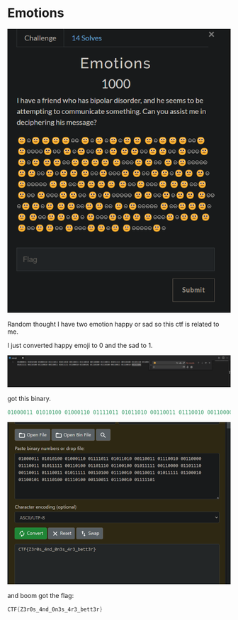 # Emotions

![Untitled](Emotions%20d487f23fd28c495bb36e791636b2ec7e/Untitled.png)

Random thought I have two emotion happy or sad so this ctf is related to me.

I just converted happy emoji to 0 and the sad to 1.

![Untitled](Emotions%20d487f23fd28c495bb36e791636b2ec7e/Untitled%201.png)

got this binary.

```powershell
01000011 01010100 01000110 01111011 01011010 00110011 01110010 00110000 01110011 01011111 00110100 01101110 01100100 01011111 00110000 01101110 00110011 01110011 01011111 00110100 01110010 00110011 01011111 01100010 01100101 01110100 01110100 00110011 01110010 01111101
```

![Untitled](Emotions%20d487f23fd28c495bb36e791636b2ec7e/Untitled%202.png)

and boom got the flag:

```powershell
CTF{Z3r0s_4nd_0n3s_4r3_bett3r}
```